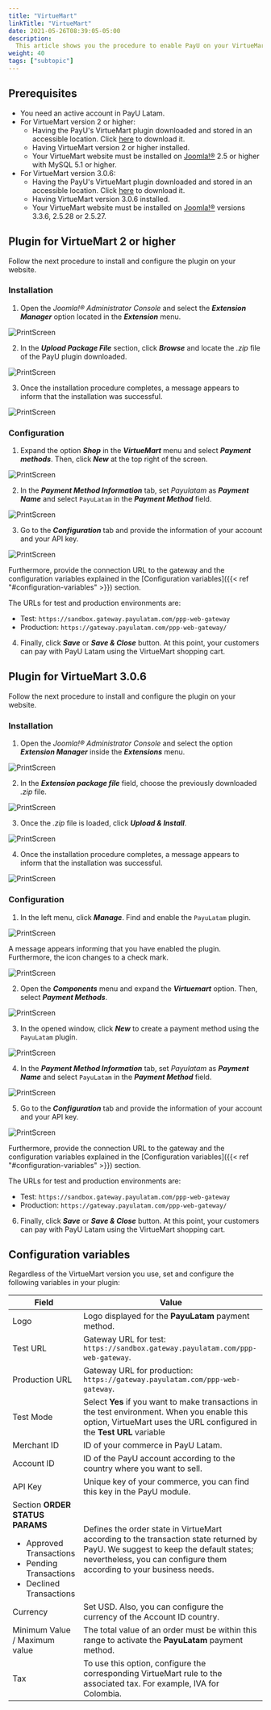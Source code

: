```yaml
---
title: "VirtueMart"
linkTitle: "VirtueMart"
date: 2021-05-26T08:39:05-05:00
description:
  This article shows you the procedure to enable PayU on your VirtueMart website.
weight: 40
tags: ["subtopic"]
---
```


## Prerequisites
* You need an active account in PayU Latam.
* For VirtueMart version 2 or higher:
  * Having the PayU's VirtueMart plugin downloaded and stored in an accessible location. Click [here](http://developers.payulatam.com/plugins/plugin-joomla-virtuemart2.6.7.zip) to download it.
  * Having VirtueMart version 2 or higher installed.
  * Your VirtueMart website must be installed on [Joomla!®](https://joomla.org/) 2.5 or higher with MySQL 5.1 or higher.
* For VirtueMart version 3.0.6:
  * Having the PayU's VirtueMart plugin downloaded and stored in an accessible location. Click [here](http://developers.payulatam.com/plugins/plugin-joomla-virtuemart3.0.6.zip) to download it. 
  * Having VirtueMart version 3.0.6 installed.
  * Your VirtueMart website must be installed on [Joomla!®](https://joomla.org/) versions 3.3.6, 2.5.28 or 2.5.27.

## Plugin for VirtueMart 2 or higher
Follow the next procedure to install and configure the plugin on your website.

### Installation

1. Open the _Joomla!® Administrator Console_ and select the _**Extension Manager**_ option located in the _**Extension**_ menu.

![PrintScreen](/assets/VirtueMart/VirtueMart_01.jpg)

2. In the _**Upload Package File**_ section, click _**Browse**_ and locate the _.zip_ file of the PayU plugin downloaded.

![PrintScreen](/assets/VirtueMart/VirtueMart_02.jpg)

3. Once the installation procedure completes, a message appears to inform that the installation was successful.

![PrintScreen](/assets/VirtueMart/VirtueMart_03.jpg)

### Configuration
1. Expand the option _**Shop**_ in the _**VirtueMart**_ menu and select _**Payment methods**_. Then, click _**New**_ at the top right of the screen.

![PrintScreen](/assets/VirtueMart/VirtueMart_04.jpg)

2. In the _**Payment Method Information**_ tab, set _Payulatam_ as _**Payment Name**_ and select ```PayuLatam``` in the _**Payment Method**_ field.

![PrintScreen](/assets/VirtueMart/VirtueMart_05.jpg)

3. Go to the _**Configuration**_ tab and provide the information of your account and your API key. 

![PrintScreen](/assets/VirtueMart/VirtueMart_06.jpg)

Furthermore, provide the connection URL to the gateway and the configuration variables explained in the [Configuration variables]({{< ref "#configuration-variables" >}}) section.

The URLs for test and production environments are:
* Test: ```https://sandbox.gateway.payulatam.com/ppp-web-gateway```
* Production: ```https://gateway.payulatam.com/ppp-web-gateway/```

4. Finally, click _**Save**_ or _**Save & Close**_ button. At this point, your customers can pay with PayU Latam using the VirtueMart shopping cart. 

## Plugin for VirtueMart 3.0.6
Follow the next procedure to install and configure the plugin on your website.

### Installation

1. Open the _Joomla!® Administrator Console_ and select the option _**Extension Manager**_ inside the _**Extensions**_ menu.

![PrintScreen](/assets/VirtueMart/VirtueMart3_02.jpg)

2. In the _**Extension package file**_ field, choose the previously downloaded _.zip_ file. 

![PrintScreen](/assets/VirtueMart/VirtueMart3_03.jpg)

3. Once the _.zip_ file is loaded, click _**Upload & Install**_.

![PrintScreen](/assets/VirtueMart/VirtueMart3_05.jpg)

4. Once the installation procedure completes, a message appears to inform that the installation was successful.

![PrintScreen](/assets/VirtueMart/VirtueMart3_06.jpg)

### Configuration
1. In the left menu, click _**Manage**_. Find and enable the ```PayuLatam``` plugin.

![PrintScreen](/assets/VirtueMart/VirtueMart3_07.jpg)

A message appears informing that you have enabled the plugin. Furthermore, the icon changes to a check mark.

![PrintScreen](/assets/VirtueMart/VirtueMart3_08.jpg)

2. Open the _**Components**_ menu and expand the _**Virtuemart**_ option. Then, select _**Payment Methods**_.

![PrintScreen](/assets/VirtueMart/VirtueMart3_09.jpg)

3. In the opened window, click _**New**_ to create a payment method using the ```PayuLatam``` plugin.

![PrintScreen](/assets/VirtueMart/VirtueMart3_10.jpg)

4. In the _**Payment Method Information**_ tab, set _Payulatam_ as _**Payment Name**_ and select ```PayuLatam``` in the _**Payment Method**_ field.

![PrintScreen](/assets/VirtueMart/VirtueMart3_11.jpg)

5. Go to the _**Configuration**_ tab and provide the information of your account and your API key. 

![PrintScreen](/assets/VirtueMart/VirtueMart3_13.jpg)

Furthermore, provide the connection URL to the gateway and the configuration variables explained in the [Configuration variables]({{< ref "#configuration-variables" >}}) section.

The URLs for test and production environments are:
* Test: ```https://sandbox.gateway.payulatam.com/ppp-web-gateway```
* Production: ```https://gateway.payulatam.com/ppp-web-gateway/```

6. Finally, click _**Save**_ or _**Save & Close**_ button. At this point, your customers can pay with PayU Latam using the VirtueMart shopping cart. 

## Configuration variables
Regardless of the VirtueMart version you use, set and configure the following variables in your plugin:

| Field                                | Value                                                                                 |
|--------------------------------------|---------------------------------------------------------------------------------------|
| Logo                                 | Logo displayed for the **PayuLatam** payment method.                                  |
| Test URL                             | Gateway URL for test: ```https://sandbox.gateway.payulatam.com/ppp-web-gateway```.    |
| Production URL                       | Gateway URL for production: ```https://gateway.payulatam.com/ppp-web-gateway```.      |
| Test Mode                            | Select **Yes** if you want to make transactions in the test environment. When you enable this option, VirtueMart uses the URL configured in the **Test URL** variable                                            |
| Merchant ID                          | ID of your commerce in PayU Latam.                                                    |
| Account ID                           | ID of the PayU account according to the country where you want to sell.               |
| API Key                              | Unique key of your commerce, you can find this key in the PayU module.                |
| Section **ORDER STATUS PARAMS**<br><ul style="margin-bottom: initial;"><li>Approved Transactions</li><li>Pending Transactions</li><li>Declined Transactions</li></ul> | Defines the order state in VirtueMart according to the transaction state returned by PayU. We suggest to keep the default states; nevertheless, you can configure them according to your business needs.            |
| Currency                             | Set USD. Also, you can configure the currency of the Account ID country.              |
| Minimum Value / Maximum value        | The total value of an order must be within this range to activate the **PayuLatam** payment method.                                                                                                  |
| Tax                                  | To use this option, configure the corresponding VirtueMart rule to the associated tax. For example, IVA for Colombia.                                                                                                 |